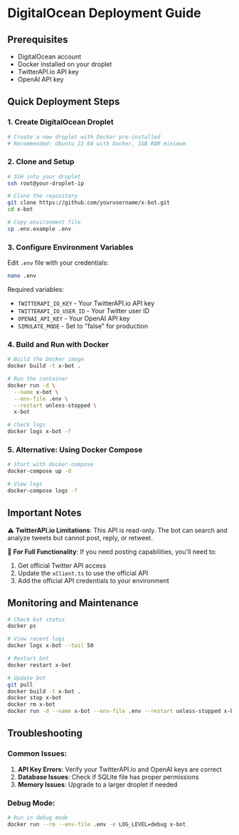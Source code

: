 # DigitalOcean Deployment Guide

## Prerequisites
- DigitalOcean account
- Docker installed on your droplet
- TwitterAPI.io API key
- OpenAI API key

## Quick Deployment Steps

### 1. Create DigitalOcean Droplet
```bash
# Create a new droplet with Docker pre-installed
# Recommended: Ubuntu 22.04 with Docker, 1GB RAM minimum
```

### 2. Clone and Setup
```bash
# SSH into your droplet
ssh root@your-droplet-ip

# Clone the repository
git clone https://github.com/yourusername/x-bot.git
cd x-bot

# Copy environment file
cp .env.example .env
```

### 3. Configure Environment Variables
Edit `.env` file with your credentials:
```bash
nano .env
```

Required variables:
- `TWITTERAPI_IO_KEY` - Your TwitterAPI.io API key
- `TWITTERAPI_IO_USER_ID` - Your Twitter user ID
- `OPENAI_API_KEY` - Your OpenAI API key
- `SIMULATE_MODE` - Set to "false" for production

### 4. Build and Run with Docker
```bash
# Build the Docker image
docker build -t x-bot .

# Run the container
docker run -d \
  --name x-bot \
  --env-file .env \
  --restart unless-stopped \
  x-bot

# Check logs
docker logs x-bot -f
```

### 5. Alternative: Using Docker Compose
```bash
# Start with docker-compose
docker-compose up -d

# View logs
docker-compose logs -f
```

## Important Notes

⚠️ **TwitterAPI.io Limitations**: This API is read-only. The bot can search and analyze tweets but cannot post, reply, or retweet.

🔄 **For Full Functionality**: If you need posting capabilities, you'll need to:
1. Get official Twitter API access
2. Update the `xClient.ts` to use the official API
3. Add the official API credentials to your environment

## Monitoring and Maintenance

```bash
# Check bot status
docker ps

# View recent logs
docker logs x-bot --tail 50

# Restart bot
docker restart x-bot

# Update bot
git pull
docker build -t x-bot .
docker stop x-bot
docker rm x-bot
docker run -d --name x-bot --env-file .env --restart unless-stopped x-bot
```

## Troubleshooting

### Common Issues:
1. **API Key Errors**: Verify your TwitterAPI.io and OpenAI keys are correct
2. **Database Issues**: Check if SQLite file has proper permissions
3. **Memory Issues**: Upgrade to a larger droplet if needed

### Debug Mode:
```bash
# Run in debug mode
docker run --rm --env-file .env -e LOG_LEVEL=debug x-bot
```
